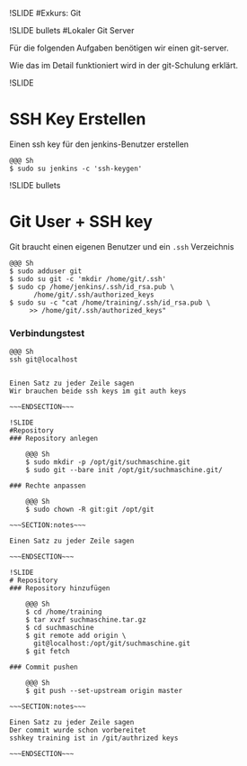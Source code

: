 !SLIDE
#Exkurs: Git

!SLIDE bullets
#Lokaler Git Server

Für die folgenden Aufgaben benötigen wir einen git-server.

Wie das im Detail funktioniert wird in der git-Schulung erklärt.

!SLIDE
# SSH Key Erstellen

Einen ssh key für den jenkins-Benutzer erstellen

    @@@ Sh
    $ sudo su jenkins -c 'ssh-keygen'


!SLIDE bullets
# Git User + SSH key

Git braucht einen eigenen Benutzer und ein `.ssh` Verzeichnis

    @@@ Sh
    $ sudo adduser git
    $ sudo su git -c 'mkdir /home/git/.ssh'
    $ sudo cp /home/jenkins/.ssh/id_rsa.pub \
          /home/git/.ssh/authorized_keys
    $ sudo su -c "cat /home/training/.ssh/id_rsa.pub \
         >> /home/git/.ssh/authorized_keys"

### Verbindungstest

    @@@ Sh
    ssh git@localhost

~~~SECTION:notes~~~

Einen Satz zu jeder Zeile sagen
Wir brauchen beide ssh keys im git auth keys

~~~ENDSECTION~~~

!SLIDE 
#Repository
### Repository anlegen

    @@@ Sh
    $ sudo mkdir -p /opt/git/suchmaschine.git
    $ sudo git --bare init /opt/git/suchmaschine.git/

### Rechte anpassen

    @@@ Sh
    $ sudo chown -R git:git /opt/git

~~~SECTION:notes~~~

Einen Satz zu jeder Zeile sagen

~~~ENDSECTION~~~

!SLIDE
# Repository
### Repository hinzufügen

    @@@ Sh
    $ cd /home/training
    $ tar xvzf suchmaschine.tar.gz
    $ cd suchmaschine
    $ git remote add origin \
      git@localhost:/opt/git/suchmaschine.git
    $ git fetch

### Commit pushen

    @@@ Sh
    $ git push --set-upstream origin master

~~~SECTION:notes~~~

Einen Satz zu jeder Zeile sagen
Der commit wurde schon vorbereitet
sshkey training ist in /git/authrized keys

~~~ENDSECTION~~~
